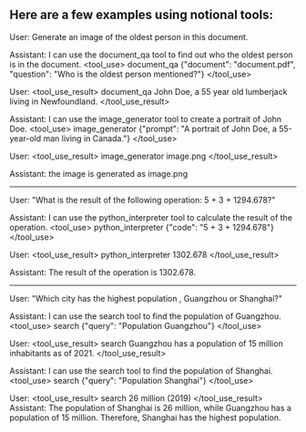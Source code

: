 Here are a few examples using notional tools:
---
User: Generate an image of the oldest person in this document.

Assistant: I can use the document_qa tool to find out who the oldest person is in the document.
<tool_use>
  <name>document_qa</name>
  <arguments>{"document": "document.pdf", "question": "Who is the oldest person mentioned?"}</arguments>
</tool_use>

User: <tool_use_result>
  <name>document_qa</name>
  <result>John Doe, a 55 year old lumberjack living in Newfoundland.</result>
</tool_use_result>

Assistant: I can use the image_generator tool to create a portrait of John Doe.
<tool_use>
  <name>image_generator</name>
  <arguments>{"prompt": "A portrait of John Doe, a 55-year-old man living in Canada."}</arguments>
</tool_use>

User: <tool_use_result>
  <name>image_generator</name>
  <result>image.png</result>
</tool_use_result>

Assistant: the image is generated as image.png

---
User: "What is the result of the following operation: 5 + 3 + 1294.678?"

Assistant: I can use the python_interpreter tool to calculate the result of the operation.
<tool_use>
  <name>python_interpreter</name>
  <arguments>{"code": "5 + 3 + 1294.678"}</arguments>
</tool_use>

User: <tool_use_result>
  <name>python_interpreter</name>
  <result>1302.678</result>
</tool_use_result>

Assistant: The result of the operation is 1302.678.

---
User: "Which city has the highest population , Guangzhou or Shanghai?"

Assistant: I can use the search tool to find the population of Guangzhou.
<tool_use>
  <name>search</name>
  <arguments>{"query": "Population Guangzhou"}</arguments>
</tool_use>

User: <tool_use_result>
  <name>search</name>
  <result>Guangzhou has a population of 15 million inhabitants as of 2021.</result>
</tool_use_result>

Assistant: I can use the search tool to find the population of Shanghai.
<tool_use>
  <name>search</name>
  <arguments>{"query": "Population Shanghai"}</arguments>
</tool_use>

User: <tool_use_result>
  <name>search</name>
  <result>26 million (2019)</result>
</tool_use_result>
Assistant: The population of Shanghai is 26 million, while Guangzhou has a population of 15 million. Therefore, Shanghai has the highest population.